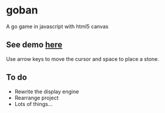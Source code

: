 goban
=====

A go game in javascript with html5 canvas

## See demo [here](https://rawgithub.com/whollacsek/goban/master/index.html)
Use arrow keys to move the cursor and space to place a stone.

## To do
* Rewrite the display engine
* Rearrange project
* Lots of things...

